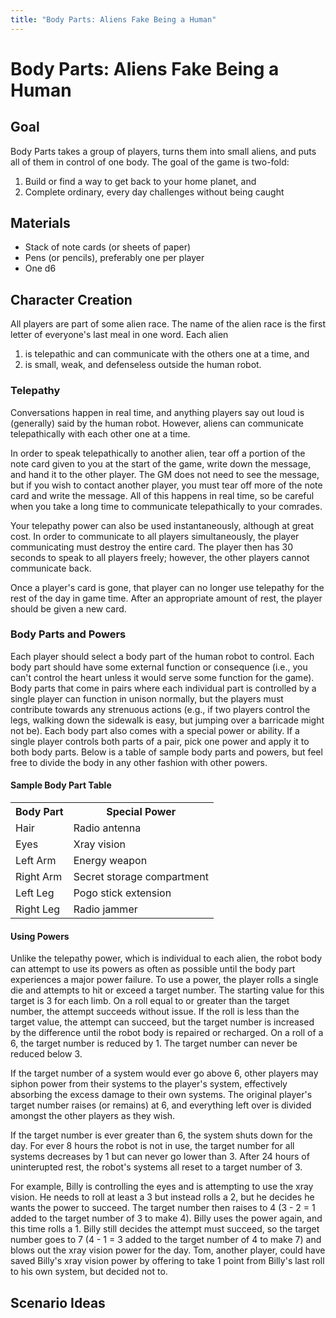 ```yaml
---
title: "Body Parts: Aliens Fake Being a Human"
---
```


# Body Parts: Aliens Fake Being a Human

## Goal

Body Parts takes a group of players, turns them into small aliens, and puts all
of them in control of one body. The goal of the game is two-fold:

1. Build or find a way to get back to your home planet, and
2. Complete ordinary, every day challenges without being caught

## Materials

* Stack of note cards (or sheets of paper)
* Pens (or pencils), preferably one per player
* One d6

## Character Creation

All players are part of some alien race. The name of the alien race is the first
letter of everyone's last meal in one word. Each alien

1. is telepathic and can communicate with the others one at a time, and
2. is small, weak, and defenseless outside the human robot.

### Telepathy

Conversations happen in real time, and anything players say out loud is
(generally) said by the human robot. However, aliens can communicate
telepathically with each other one at a time.

In order to speak telepathically to another alien, tear off a portion of the
note card given to you at the start of the game, write down the message, and
hand it to the other player. The GM does not need to see the message, but if you
wish to contact another player, you must tear off more of the note card and
write the message. All of this happens in real time, so be careful when you take
a long time to communicate telepathically to your comrades.

Your telepathy power can also be used instantaneously, although at great cost.
In order to communicate to all players simultaneously, the player communicating
must destroy the entire card. The player then has 30 seconds to speak to all
players freely; however, the other players cannot communicate back.

Once a player's card is gone, that player can no longer use telepathy for the
rest of the day in game time. After an appropriate amount of rest, the player
should be given a new card.

### Body Parts and Powers

Each player should select a body part of the human robot to control. Each body
part should have some external function or consequence (i.e., you can't control
the heart unless it would serve some function for the game). Body parts that
come in pairs where each individual part is controlled by a single player can
function in unison normally, but the players must contribute towards any
strenuous actions (e.g., if two players control the legs, walking down the
sidewalk is easy, but jumping over a barricade might not be). Each body part
also comes with a special power or ability. If a single player controls both
parts of a pair, pick one power and apply it to both body parts. Below is a
table of sample body parts and powers, but feel free to divide the body in any
other fashion with other powers.

#### Sample Body Part Table

<table>
  <tr>
    <th>Body Part</th>
    <th>Special Power</th>
  </tr>
  <tr>
    <td>Hair</td>
    <td>Radio antenna</td>
  </tr>
  <tr>
    <td>Eyes</td>
    <td>Xray vision</td>
  </tr>
  <tr>
    <td>Left Arm</td>
    <td>Energy weapon</td>
  </tr>
  <tr>
    <td>Right Arm</td>
    <td>Secret storage compartment</td>
  </tr>
  <tr>
    <td>Left Leg</td>
    <td>Pogo stick extension</td>
  </tr>
  <tr>
    <td>Right Leg</td>
    <td>Radio jammer</td>
  </tr>
</table>

#### Using Powers

Unlike the telepathy power, which is individual to each alien, the robot body
can attempt to use its powers as often as possible until the body part
experiences a major power failure. To use a power, the player rolls a single die
and attempts to hit or exceed a target number. The starting value for this
target is 3 for each limb. On a roll equal to or greater than the target number,
the attempt succeeds without issue. If the roll is less than the target value,
the attempt can succeed, but the target number is increased by the difference
until the robot body is repaired or recharged. On a roll of a 6, the target
number is reduced by 1. The target number can never be reduced below 3.

If the target number of a system would ever go above 6, other players may siphon
power from their systems to the player's system, effectively absorbing the
excess damage to their own systems. The original player's target number raises
(or remains) at 6, and everything left over is divided amongst the other players
as they wish.

If the target number is ever greater than 6, the system shuts down for the day.
For ever 8 hours the robot is not in use, the target number for all systems
decreases by 1 but can never go lower than 3. After 24 hours of uninterupted
rest, the robot's systems all reset to a target number of 3.

For example, Billy is controlling the eyes and is attempting to use the xray
vision. He needs to roll at least a 3 but instead rolls a 2, but he decides he
wants the power to succeed. The target number then raises to 4 (3 - 2 = 1 added
to the target number of 3 to make 4). Billy uses the power again, and this time
rolls a 1. Billy still decides the attempt must succeed, so the target number
goes to 7 (4 - 1 = 3 added to the target number of 4 to make 7) and blows out
the xray vision power for the day. Tom, another player, could have saved Billy's
xray vision power by offering to take 1 point from Billy's last roll to his own
system, but decided not to.

## Scenario Ideas

